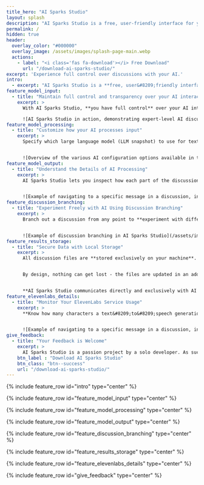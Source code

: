 ```yaml
---
title_hero: "AI Sparks Studio"
layout: splash
description: "AI Sparks Studio is a free, user-friendly interface for your own API access to cutting-edge AI models like GPT-4 or ChatGPT - a polished alternative to OpenAI Playground. Engage in expert discussions with capable AI models, have your speech converted to text using Whisper, and transform discussions into lifelike speech audio with the ElevenLabs service."
permalink: /
hidden: true
header:
  overlay_color: "#000000"
  overlay_image: /assets/images/splash-page-main.webp
  actions:
    - label: "<i class='fas fa-download'></i> Free Download"
      url: "/download-ai-sparks-studio/"
excerpt: 'Experience full control over discussions with your AI.'
intro: 
  - excerpt: "AI Sparks Studio is a **free, user&#8209;friendly interface** for your **own API access** to cutting&#8209;edge AI models like GPT&#8209;4 or ChatGPT - a polished alternative to OpenAI Playground.<br/><br/>Engage in expert discussions with AI models like **OpenAI's GPT&#8209;4 or ChatGPT**, have your speech converted to text using the capable **Whisper** model, and transform discussions into lifelike speech audio with the **ElevenLabs** service.<br/><br/>"
feature_model_input:
  - title: "Maintain full control and transparency over your AI interactions"
    excerpt: > 
      With AI Sparks Studio, **you have full control** over your AI interactions. Every time you hit the Generate button, the AI reads the entire discussion and generates an appropriate response. This process is **fully transparent** - your discussion and the generated response remain unchanged. **You're in charge** of managing the model's context memory limitation, with clear insight into its usage, limit, and the estimated cost of generation.

      ![AI Sparks Studio in action, demonstrating expert-level AI discussion](/assets/images/ExampleDiscussion.webp)
feature_model_processing:
  - title: "Customize how your AI processes input"
    excerpt: > 
      Specify which large language model (LLM snapshot) to use for text generation and control every parameter the API provides. Gain more control over the parameters than with OpenAI Playground, as this UI adheres strictly to the official API specification.


      ![Overview of the various AI configuration options available in the application's settings](/assets/images/SettingsOverview.webp)
feature_model_output:
  - title: "Understand the Details of AI Processing"
    excerpt: > 
      AI Sparks Studio lets you inspect how each part of the discussion was created, the LLM snapshot used, and the parameter values. You can also assess the impact on the model's context memory and the estimated cost of text generation.


      ![Example of navigating to a specific message in a discussion, invoking a UI panel of message-related functionalities, and showing the message details dialog.](/assets/images/MessageDetailsExample.webp)      
feature_discussion_branching:
  - title: "Experiment Freely with AI Using Discussion Branching"
    excerpt: > 
      Branch out a discussion from any point to **experiment with different AI models or settings**. Rewrite the discussion without losing previous texts and **partially circumvent the context memory limitation** of an AI model. It's easy to notice, inspect, and navigate through any existing discussion branching.


      ![Example of discussion branching in AI Sparks Studio](/assets/images/DiscussionBranchingExample.webp)          
feature_results_storage:
  - title: "Secure Data with Local Storage"
    excerpt: > 
      All discussion files are **stored exclusively on your machine**. AI Sparks Studio makes it easy to find these files and change the storage location.


      By design, nothing can get lost - the files are updated in an additive manner, ensuring that **no text can be deleted or corrupted**. Furthermore, the files use the standard JSON format, making them easy to inspect with any text editor. 


      **AI Sparks Studio communicates directly and exclusively with AI services for which API keys are provided**, upon request. It sends a request to the pre-authorized AI service, receives a response, and stores it locally on your machine. **The configured API keys are also stored exclusively on your machine**, within the application’s configuration JSON file, easily located via the Settings dialog.
feature_elevenlabs_details:
  - title: "Monitor Your ElevenLabs Service Usage"
    excerpt: > 
      **Know how many characters a text&#8209;to&#8209;speech generation will use from your ElevenLabs monthly quota before issuing the request**. Avoid unnecessary regeneration with automatic speech audio caching. The generated audio files are stored locally in a folder adjacent to their respective discussion file.


      ![Example of navigating to a specific message in a discussion, invoking a UI panel of message-related functionalities, and showing the text-to-speech details.](/assets/images/TTS_tooltip_example.webp)        
give_feedback:
  - title: "Your Feedback is Welcome"
    excerpt: > 
      AI Sparks Studio is a passion project by a solo developer. As such, it might lack certain features or extensive testing. Your feedback is always welcome at <span id="email"></span>
    btn_label : "Download AI Sparks Studio"
    btn_class: "btn--success"
    url: "/download-ai-sparks-studio/"    
---
```


{% include feature_row id="intro" type="center" %}

{% include feature_row id="feature_model_input" type="center" %}

{% include feature_row id="feature_model_processing" type="center" %}

{% include feature_row id="feature_model_output" type="center" %}

{% include feature_row id="feature_discussion_branching" type="center" %}

{% include feature_row id="feature_results_storage" type="center" %}

{% include feature_row id="feature_elevenlabs_details" type="center" %}

{% include feature_row id="give_feedback" type="center" %}

<script>
window.onload = function() {
    var user = 'ai';
    var domain = 'aisparksstudio';
    var element = document.getElementById('email');
    element.innerHTML = '<a href="mailto:' + user + '@' + domain + '.com">' + user + '@' + domain + '.com</a>';
};
</script>